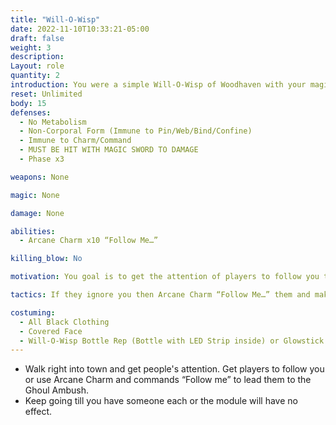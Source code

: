 ```yaml
---
title: "Will-O-Wisp"
date: 2022-11-10T10:33:21-05:00
draft: false
weight: 3
description: 
Layout: role
quantity: 2
introduction: You were a simple Will-O-Wisp of Woodhaven with your magic tree as a home. One day the Vampire Hessol Korag came to your tree under the full moon and discovered its power. You tried to scare him off, but he threatened you with a Cold Iron Axe and cutting down your tree! After you heard his demands, you had no choice but to help his grow his Stonewood Circle of Blood!
reset: Unlimited
body: 15
defenses: 
  - No Metabolism
  - Non-Corporal Form (Immune to Pin/Web/Bind/Confine)
  - Immune to Charm/Command
  - MUST BE HIT WITH MAGIC SWORD TO DAMAGE
  - Phase x3

weapons: None

magic: None

damage: None

abilities: 
  - Arcane Charm x10 “Follow Me…”

killing_blow: No

motivation: You goal is to get the attention of players to follow you to Hessol Korag’s ambush. If they don’t come by your eerie presence alone then make them come with you by Arcane Charm “Follow Me….” And then walk to them Hessol. Remember you only have 5 minutes to make to Hessol before the charm breaks so move quickly when you have someone. Remember you are immune to every.

tactics: If they ignore you then Arcane Charm “Follow Me…” them and make Haste to the ambush Hessol Korag, your oppressor has setup for them. Other than “Follow Me’ you DO NOT SPEAK or say anything. Don’t be afraid to die, you will just reset and come back. You can only be harmed by Magic Swords and Spells. Banish will reset you like being killed does.

costuming: 
  - All Black Clothing
  - Covered Face
  - Will-O-Wisp Bottle Rep (Bottle with LED Strip inside) or Glowstick in bottle if no Rep
---
```





- Walk right into town and get people's attention. Get players to follow you  or use Arcane Charm and commands “Follow me” to lead them to the Ghoul Ambush. 
- Keep going till you have someone each or the module will have no effect. 

